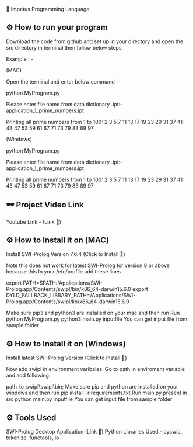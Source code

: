 🎈 Impetus Programming Language
## ⚙ How to run your program
Download the code from github and set up in your directory and open the src directory in terminal then follow below steps

Example : -

(MAC) 

Open the terminal and enter below command 

python MyProgram.py

Please enter file name from data dictionary .ipt:- application_1_prime_numbers.ipt 

Printing all prime numbers from 1 to 100: 2 3 5 7 11 13 17 19 23 29 31 37 41 43 47 53 59 61 67 71 73 79 83 89 97 

(Windows) 

python MyProgram.py 

Please enter file name from data dictionary .ipt:- application_1_prime_numbers.ipt 

Printing all prime numbers from 1 to 100: 2 3 5 7 11 13 17 19 23 29 31 37 41 43 47 53 59 61 67 71 73 79 83 89 97

## 🕶 Project Video Link
Youtube Link - (Link 🚀)
## ⚙ How to Install it on (MAC)
Install SWI-Prolog Version 7.6.4 (Click to Install 🚀)

Note this does not work for latest SWI-Prolog for version 8 or above because this
In your /etc/profile add these lines

export PATH=$PATH:/Applications/SWI-Prolog.app/Contents/swipl/bin/x86_64-darwin15.6.0
export DYLD_FALLBACK_LIBRARY_PATH=/Applications/SWI-Prolog.app/Contents/swipl/lib/x86_64-darwin15.6.0

Make sure pip3 and python3 are installed on your mac and then run
Run python MyProgram.py 
python3 main.py inputfile
You can get input file from sample folder

## ⚙ How to Install it on (Windows)
Install latest SWI-Prolog Version (Click to Install 🚀)

Now add swipl in environment varibales. Go to path in enviroment variable and add following.

path_to_swipl\swipl\bin;
Make sure pip and python are installed on your windows and then run
pip install -r requirements.txt
Run main.py present in src
python main.py inputfile
You can get input file from sample folder

## ⚙ Tools Used
SWI-Prolog Desktop Application (Link 🚀)
Python Libraries Used - pyswip, tokenize, functools, io
